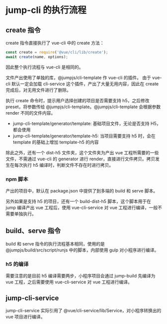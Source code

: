 # jump-cli 的执行流程

## create 指令

create 指令直接执行了 vue-cli 中的 create 方法：

```javascript
const create = require('@vue/cli/lib/create');
await create(name, options);
```

因此整个执行流程与 vue-cli 是相同的。

文件产出使用了单独的库，@jumpjs/cli-template 作 vue-cli 的插件。 由于 vue-cli 默认一定会加载 cli-service 这个插件，产出了大量无用内容，因此在 create 完成后，对无用文件进行了删除。

执行 create 命令时，提示用户选择创建的项目是否需要支持 h5，之后修改 preset，将参数传给 @jumpjs/cli-template。@jumpjs/cli-template 会根据参数 render 不同的文件内容。

- jump-cli-template/generator/template: 基础项目文件，无论是否支持 H5，都会使用
- jump-cli-template/generator/template-h5: 当项目需要支持 h5 时，会在 template 的基础上增加 template-h5 的内容

除此之外，还有一个 dist-h5 文件夹，这个文件夹为产出 vue 工程所需要的一些文件，不需通过 vue-cli 的 generator 进行 render，直接进行文件拷贝。拷贝发生在每次执行 h5 编译时，判断文件不存在时进行拷贝。

### npm 脚本

产出的项目中，默认在 package.json 中提供了到多端的 build 和 serve 脚本。

另外如果是支持 h5 的项目，还有一个 build-dist-h5 脚本，这个脚本用于在 jump 编译产出 vue 工程后，使用 vue-cli-service 对 vue 工程进行编译，一般不需要单独执行。

## build、serve 指令

build 和 serve 指令的执行流程基本相同，使用的是 @jumpjs/build/src/script/runjs 中的脚本，内部使用 gulp 对小程序进行编译。

### h5 的编译

需要注意的是目前 h5 编译需要两步，小程序项目会通过 jump-build 先编译为 vue 工程，之后需要使用 vue-cli-service 对 vue 工程进行编译。


## jump-cli-service

jump-cli-service 实际引用了 @vue/cli-service/lib/Service，对小程序转换出的 vue 项目进行编译。


